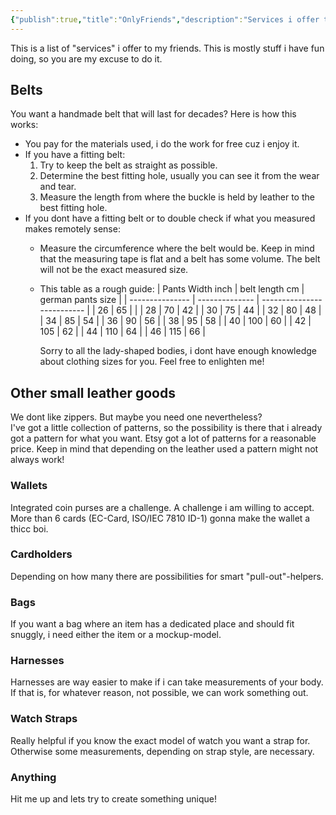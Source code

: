 ```yaml
---
{"publish":true,"title":"OnlyFriends","description":"Services i offer to my friends","cssclasses":""}
---
```


This is a list of "services" i offer to my friends. This is mostly stuff i have fun doing, so you are my excuse to do it.

## Belts
You want a handmade belt that will last for decades? Here is how this works:
- You pay for the materials used, i do the work for free cuz i enjoy it.
- If you have a fitting belt:
  1. Try to keep the belt as straight as possible.
  2. Determine the best fitting hole, usually you can see it from the wear and tear.
  3. Measure the length from where the buckle is held by leather to the best fitting hole.
- If you dont have a fitting belt or to double check if what you measured makes remotely sense:
  - Measure the circumference where the belt would be. Keep in mind that the measuring tape is flat and a belt has some volume. The belt will not be the exact measured size.
  - This table as a rough guide:
    | Pants Width inch | belt length cm | german pants size  |
    | --------------- | -------------- | -------------------------- |
    | 26              | 65             |                            |
    | 28              | 70             | 42                         |
    | 30              | 75             | 44                         |
    | 32              | 80             | 48                         |
    | 34              | 85             | 54                         |
    | 36              | 90             | 56                         |
    | 38              | 95             | 58                         |
    | 40              | 100            | 60                         |
    | 42              | 105            | 62                         |
    | 44              | 110            | 64                         |
    | 46              | 115            | 66                         |

    Sorry to all the lady-shaped bodies, i dont have enough knowledge about clothing sizes for you. Feel free to enlighten me!  

## Other small leather goods
We dont like zippers. But maybe you need one nevertheless?  
I've got a little collection of patterns, so the possibility is there that i already got a pattern for what you want. Etsy got a lot of patterns for a reasonable price. Keep in mind that depending on the leather used a pattern might not always work!  
### Wallets
Integrated coin purses are a challenge. A challenge i am willing to accept.  
More than 6 cards (EC-Card, ISO/IEC 7810 ID-1) gonna make the wallet a thicc boi.  
### Cardholders
Depending on how many there are possibilities for smart "pull-out"-helpers.
### Bags
If you want a bag where an item has a dedicated place and should fit snuggly, i need either the item or a mockup-model.  
### Harnesses
Harnesses are way easier to make if i can take measurements of your body.  
If that is, for whatever reason, not possible, we can work something out.  
### Watch Straps
Really helpful if you know the exact model of watch you want a strap for.  
Otherwise some measurements, depending on strap style, are necessary.
### Anything
Hit me up and lets try to create something unique! 